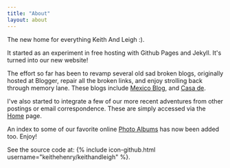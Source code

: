 ```yaml
---
title: "About"
layout: about
---
```

The new home for everything Keith And Leigh :).

It started as an experiment in free hosting
with Github Pages and Jekyll. It's turned into our new
website!

The effort so far has been to revamp several old sad broken blogs,
originally hosted at Blogger, repair all the broken links, and
enjoy strolling back through memory lane.
These blogs include
[Mexico Blog](./categories/mexblog), and
[Casa de](./categories/casa).

I've also started to integrate a few of our more recent adventures
from other postings or email correspondence. These are simply accessed
via the [Home](.) page.

An index to some of our favorite online [Photo Albums](./albums)
has now been added too. Enjoy!

See the source code at: {% include icon-github.html username="keithehenry/keithandleigh" %}.
